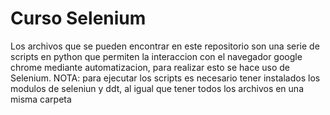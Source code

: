 # Curso Selenium
Los archivos que se pueden encontrar en este repositorio son una serie de scripts en python que permiten la interaccion con el navegador google chrome mediante automatizacion,
para realizar esto se hace uso de Selenium.
NOTA:
para ejecutar los scripts es necesario tener instalados los modulos de seleniun y ddt, al igual que tener todos los archivos en una misma carpeta

